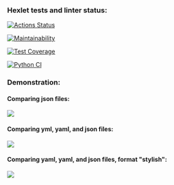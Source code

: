 ### Hexlet tests and linter status:
[![Actions Status](https://github.com/Dmitry597/python-project-50/actions/workflows/hexlet-check.yml/badge.svg)](https://github.com/Dmitry597/python-project-50/actions)

[![Maintainability](https://api.codeclimate.com/v1/badges/d6627e15210619b37f2d/maintainability)](https://codeclimate.com/github/Dmitry597/python-project-50/maintainability)

[![Test Coverage](https://api.codeclimate.com/v1/badges/d6627e15210619b37f2d/test_coverage)](https://codeclimate.com/github/Dmitry597/python-project-50/test_coverage)

[![Python CI](https://github.com/Dmitry597/python-project-50/actions/workflows/pyci.yml/badge.svg)](https://github.com/Dmitry597/python-project-50/actions/workflows/pyci.yml)

### Demonstration:

#### Comparing json files:
<a href="https://asciinema.org/a/DSRbmwiuU3yJpDjd8Wk1LbkdP" target="_blank"><img src="https://asciinema.org/a/DSRbmwiuU3yJpDjd8Wk1LbkdP.svg" /></a>

#### Comparing yml, yaml, and json files:
<a href="https://asciinema.org/a/E0KkK5vf8WRIx3j37DBn52YCM" target="_blank"><img src="https://asciinema.org/a/E0KkK5vf8WRIx3j37DBn52YCM.svg" /></a>

#### Comparing yaml, yaml, and json files, format "stylish":
<a href="https://asciinema.org/a/0OHrMkEuwQnKqKENbcMvGgAHe" target="_blank"><img src="https://asciinema.org/a/0OHrMkEuwQnKqKENbcMvGgAHe.svg" /></a>